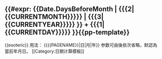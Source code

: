 {{#expr: {{Date.DaysBeforeMonth
    | {{{2|{{CURRENTMONTH}}}}}
    | {{{3|{{CURRENTYEAR}}}}}
  }} + {{{1|{{CURRENTDAY}}}}}
}}<noinclude>{{pp-template}}
----
{{esoteric}}
用法：
 <nowiki>{{</nowiki>{{PAGENAME}}<nowiki>|日|月|年}}</nowiki>
参数可由後依次省略，默認為當前年月日。
[[Category:日期计算模板]]
</noinclude>